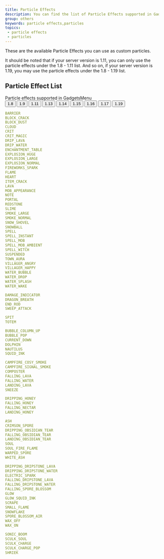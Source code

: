```yaml
---
title: Particle Effects
description: You can find the list of Particle Effects supported in GadgetsMenu that can be used in Custom Particles.
group: others
keywords: particle effects,particles
topics:
 - particle effects
 - particles
---
```


These are the available Particle Effects you can use as custom particles.

It should be noted that if your server version is 1.11, you can only use the particle effects under the 1.8 - 1.11 list. And so on, if your server version is 1.19, you may use the particle effects under the 1.8 - 1.19 list.

## Particle Effect List
<div class="md-tab-wrapper">
    <div class="md-tab-header">
        <div class="md-tab-title">
            Particle effects supported in GadgetsMenu
        </div>
        <div class="md-tab-label-container" role="tabList">
            <button class="md-tab active" type="button" data-tab-target="#tab-pane-1-8">1.8</button>
            <button class="md-tab" type="button" data-tab-target="#tab-pane-1-9">1.9</button>
            <button class="md-tab" type="button" data-tab-target="#tab-pane-1-11">1.11</button>
            <button class="md-tab" type="button" data-tab-target="#tab-pane-1-13">1.13</button>
            <button class="md-tab" type="button" data-tab-target="#tab-pane-1-14">1.14</button>
            <button class="md-tab" type="button" data-tab-target="#tab-pane-1-15">1.15</button>
            <button class="md-tab" type="button" data-tab-target="#tab-pane-1-16">1.16</button>
            <button class="md-tab" type="button" data-tab-target="#tab-pane-1-17">1.17</button>
            <button class="md-tab" type="button" data-tab-target="#tab-pane-1-19">1.19</button>
            <div class="md-tab-indicator"></div>
        </div>
    </div>
    <div class="md-tab-body">
<div class="md-tab-body-content active" id="tab-pane-1-8">

```yaml
BARRIER
BLOCK_CRACK
BLOCK_DUST
CLOUD
CRIT
CRIT_MAGIC
DRIP_LAVA
DRIP_WATER
ENCHANTMENT_TABLE
EXPLOSION_HUGE 
EXPLOSION_LARGE 
EXPLOSION_NORMAL
FIREWORKS_SPARK
FLAME 
HEART
ITEM_CRACK
LAVA
MOB_APPEARANCE 
NOTE
PORTAL
REDSTONE
SLIME
SMOKE_LARGE
SMOKE_NORMAL
SNOW_SHOVEL
SNOWBALL
SPELL
SPELL_INSTANT
SPELL_MOB
SPELL_MOB_AMBIENT
SPELL_WITCH
SUSPENDED
TOWN_AURA
VILLAGER_ANGRY
VILLAGER_HAPPY
WATER_BUBBLE
WATER_DROP
WATER_SPLASH
WATER_WAKE
```
</div>
<div class="md-tab-body-content" id="tab-pane-1-9">

```yaml
DAMAGE_INDICATOR
DRAGON_BREATH
END_ROD
SWEEP_ATTACK
```
</div>
<div class="md-tab-body-content" id="tab-pane-1-11">

```yaml
SPIT
TOTEM
```
</div>
<div class="md-tab-body-content" id="tab-pane-1-13">

```yaml
BUBBLE_COLUMN_UP
BUBBLE_POP
CURRENT_DOWN
DOLPHIN
NAUTILUS
SQUID_INK
```
</div>
<div class="md-tab-body-content" id="tab-pane-1-14">

```yaml
CAMPFIRE_COSY_SMOKE
CAMPFIRE_SIGNAL_SMOKE
COMPOSTER
FALLING_LAVA
FALLING_WATER
LANDING_LAVA
SNEEZE
```
</div>
<div class="md-tab-body-content" id="tab-pane-1-15">

```yaml
DRIPPING_HONEY
FALLING_HONEY
FALLING_NECTAR
LANDING_HONEY
```
</div>
<div class="md-tab-body-content" id="tab-pane-1-16">

```yaml
ASH
CRIMSON_SPORE
DRIPPING_OBSIDIAN_TEAR
FALLING_OBSIDIAN_TEAR
LANDING_OBSIDIAN_TEAR
SOUL
SOUL_FIRE_FLAME
WARPED_SPORE
WHITE_ASH
```
</div>
<div class="md-tab-body-content" id="tab-pane-1-17">

```yaml
DRIPPING_DRIPSTONE_LAVA
DRIPPING_DRIPSTONE_WATER
ELECTRIC_SPARK
FALLING_DRIPSTONE_LAVA
FALLING_DRIPSTONE_WATER
FALLING_SPORE_BLOSSOM
GLOW
GLOW_SQUID_INK
SCRAPE
SMALL_FLAME
SNOWFLAKE
SPORE_BLOSSOM_AIR
WAX_OFF
WAX_ON
```
</div>
<div class="md-tab-body-content" id="tab-pane-1-19">

```yaml
SONIC_BOOM
SCULK_SOUL
SCULK_CHARGE
SCULK_CHARGE_POP
SHRIEK
```
</div>
</div>
</div>